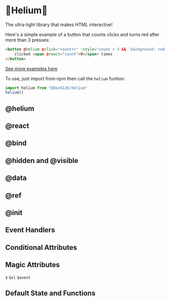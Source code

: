 # 🎈Helium🎈

The ultra-light library that makes HTML interactive!

Here's a simple example of a button that counts clicks and turns red after more than 3 presses:

```html
<button @helium @click="count++" :style="count > 3 && 'background: red'">
    clicked <span @react="count">0</span> times
</button>
```

[See more examples here](https://codepen.io/daz4126/pen/YPwwdBK)

To use, just import from npm then call the `helium` funtion:

```javascript
import helium from "@daz4126/helium"
helium()
```

## @helium

## @react

## @bind

## @hidden and @visible

## @data

## @ref

## @init

## Event Handlers

## Conditional Attributes

## Magic Attributes
`$`
`$el`
`$event`

## Default State and Functions
